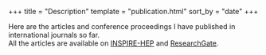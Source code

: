+++
title = "Description"
template = "publication.html"
sort_by = "date"
+++

Here are the articles and conference proceedings I have published in international journals so far.  
All the articles are available on [INSPIRE-HEP](https://inspirehep.net/authors/2706496?ui-citation-summary=true) and [ResearchGate](https://www.researchgate.net/profile/Satyajit-Puhan/research).

